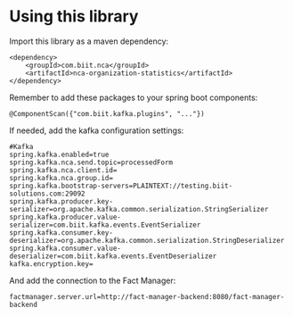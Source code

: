# Using this library

Import this library as a maven dependency:

```
<dependency>
    <groupId>com.biit.nca</groupId>
    <artifactId>nca-organization-statistics</artifactId>
</dependency>
```

Remember to add these packages to your spring boot components:

```
@ComponentScan({"com.biit.kafka.plugins", "..."})
```

If needed, add the kafka configuration settings:

```
#Kafka
spring.kafka.enabled=true
spring.kafka.nca.send.topic=processedForm
spring.kafka.nca.client.id=
spring.kafka.nca.group.id=
spring.kafka.bootstrap-servers=PLAINTEXT://testing.biit-solutions.com:29092
spring.kafka.producer.key-serializer=org.apache.kafka.common.serialization.StringSerializer
spring.kafka.producer.value-serializer=com.biit.kafka.events.EventSerializer
spring.kafka.consumer.key-deserializer=org.apache.kafka.common.serialization.StringDeserializer
spring.kafka.consumer.value-deserializer=com.biit.kafka.events.EventDeserializer
kafka.encryption.key=
```

And add the connection to the Fact Manager:

```
factmanager.server.url=http://fact-manager-backend:8080/fact-manager-backend
```
